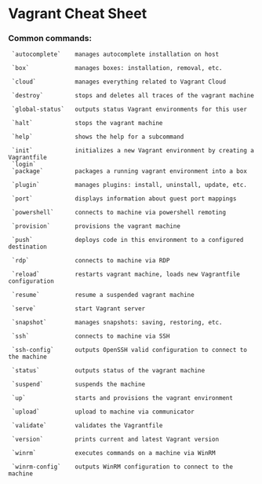 <h1>Vagrant Cheat Sheet</h1>

<h3>Common commands:</h3>

     `autocomplete`    manages autocomplete installation on host
     
     `box`             manages boxes: installation, removal, etc.
     
     `cloud`           manages everything related to Vagrant Cloud
     
     `destroy`         stops and deletes all traces of the vagrant machine
     
     `global-status`   outputs status Vagrant environments for this user
     
     `halt`            stops the vagrant machine
     
     `help`            shows the help for a subcommand
     
     `init`            initializes a new Vagrant environment by creating a Vagrantfile
     `login`           
     `package`         packages a running vagrant environment into a box
     
     `plugin`          manages plugins: install, uninstall, update, etc.
     
     `port`            displays information about guest port mappings
     
     `powershell`      connects to machine via powershell remoting
     
     `provision`       provisions the vagrant machine
     
     `push`            deploys code in this environment to a configured destination
     
     `rdp`             connects to machine via RDP
     
     `reload`          restarts vagrant machine, loads new Vagrantfile configuration
     
     `resume`          resume a suspended vagrant machine
     
     `serve`           start Vagrant server
     
     `snapshot`        manages snapshots: saving, restoring, etc.
     
     `ssh`             connects to machine via SSH
     
     `ssh-config`      outputs OpenSSH valid configuration to connect to the machine
     
     `status`          outputs status of the vagrant machine
     
     `suspend`         suspends the machine
     
     `up`              starts and provisions the vagrant environment
     
     `upload`          upload to machine via communicator
     
     `validate`        validates the Vagrantfile
     
     `version`         prints current and latest Vagrant version
     
     `winrm`           executes commands on a machine via WinRM
     
     `winrm-config`    outputs WinRM configuration to connect to the machine
